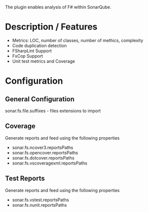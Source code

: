 The plugin enables analysis of F# within SonarQube. 

# Description / Features

 - Metrics: LOC, number of classes, number of methics, complexity 
 - Code duplication detection
 - FSharpLint Support
 - FxCop Support
 - Unit test metrics and Coverage
 
# Configuration
## General Configuration
  sonar.fs.file.suffixes - files extensions to import

## Coverage
 Generate reports and feed using the following properties
   - sonar.fs.ncover3.reportsPaths 
   - sonar.fs.opencover.reportsPaths
   - sonar.fs.dotcover.reportsPaths
   - sonar.fs.vscoveragexml.reportsPaths

## Test Reports
Generate reports and feed using the following properties
  - sonar.fs.vstest.reportsPaths
  - sonar.fs.nunit.reportsPaths


